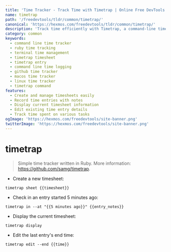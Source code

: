 ```yaml
---
title: 'Time Tracker - Track Time with Timetrap | Online Free DevTools by Hexmos'
name: timetrap
path: '/freedevtools/tldr/common/timetrap/'
canonical: 'https://hexmos.com/freedevtools/tldr/common/timetrap/'
description: 'Track time efficiently with Timetrap, a command-line time tracker. Manage timesheets, create entries, and edit logs with ease. Free online tool, no registration required.'
category: common
keywords:
  - command line time tracker
  - ruby time tracking
  - terminal time management
  - timetrap timesheet
  - timetrap entry
  - command line time logging
  - github time tracker
  - macos time tracker
  - linux time tracker
  - timetrap command
features:
  - Create and manage timesheets easily
  - Record time entries with notes
  - Display current timesheet information
  - Edit existing time entry details
  - Track time spent on various tasks
ogImage: 'https://hexmos.com/freedevtools/site-banner.png'
twitterImage: 'https://hexmos.com/freedevtools/site-banner.png'
---
```


# timetrap

> Simple time tracker written in Ruby.
> More information: <https://github.com/samg/timetrap>.

- Create a new timesheet:

`timetrap sheet {{timesheet}}`

- Check in an entry started 5 minutes ago:

`timetrap in --at "{{5 minutes ago}}" {{entry_notes}}`

- Display the current timesheet:

`timetrap display`

- Edit the last entry's end time:

`timetrap edit --end {{time}}`
